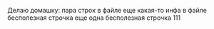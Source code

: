 Делаю домашку:
пара строк в файле
еще какая-то инфа в файле
бесполезная строчка
еще одна бесполезная строчка 111